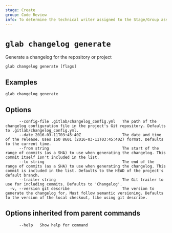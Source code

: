 ```yaml
---
stage: Create
group: Code Review
info: To determine the technical writer assigned to the Stage/Group associated with this page, see https://about.gitlab.com/handbook/product/ux/technical-writing/#assignments
---
```


<!--
This documentation is auto generated by a script.
Please do not edit this file directly. Run `make gen-docs` instead.
-->

# `glab changelog generate`

Generate a changelog for the repository or project

```plaintext
glab changelog generate [flags]
```

## Examples

```plaintext
glab changelog generate

```

## Options

```plaintext
      --config-file .gitlab/changelog_config.yml   The path of the changelog configuration file in the project's Git repository. Defaults to .gitlab/changelog_config.yml.
      --date 2016-03-11T03:45:40Z                  The date and time of the release. Uses ISO 8601 (2016-03-11T03:45:40Z) format. Defaults to the current time.
      --from string                                The start of the range of commits (as a SHA) to use when generating the changelog. This commit itself isn't included in the list.
      --to string                                  The end of the range of commits (as a SHA) to use when generating the changelog. This commit is included in the list. Defaults to the HEAD of the project's default branch.
      --trailer string                             The Git trailer to use for including commits. Defaults to 'Changelog'.
  -v, --version git describe                       The version to generate the changelog for. Must follow semantic versioning. Defaults to the version of the local checkout, like using git describe.
```

## Options inherited from parent commands

```plaintext
      --help   Show help for command
```
